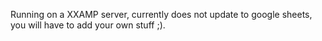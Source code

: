 Running on a XXAMP server, currently does not update to google sheets, you will have to add your own stuff ;).
